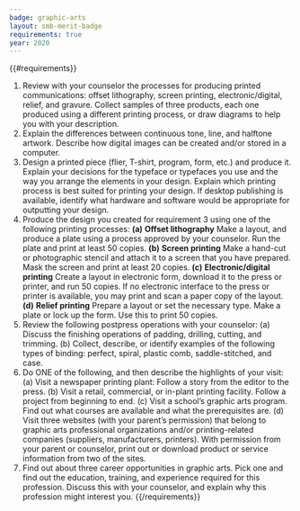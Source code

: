 ```yaml
---
badge: graphic-arts
layout: smb-merit-badge
requirements: true
year: 2020
---
```


{{#requirements}}
1. Review with your counselor the processes for producing printed communications: offset lithography, screen printing, electronic/digital, relief, and gravure. Collect samples of three products, each one produced using a different printing process, or draw diagrams to help you with your description.
2. Explain the differences between continuous tone, line, and halftone artwork. Describe how digital images can be created and/or stored in a computer.
3. Design a printed piece (flier, T-shirt, program, form, etc.) and produce it. Explain your decisions for the typeface or typefaces you use and the way you arrange the elements in your design. Explain which printing process is best suited for printing your design. If desktop publishing is available, identify what hardware and software would be appropriate for outputting your design.
4. Produce the design you created for requirement 3 using one of the following printing processes:
    **(a)** **Offset lithography**
        Make a layout, and produce a plate using a process approved by your counselor. Run the plate and print at least 50 copies.
    **(b)** **Screen printing**
        Make a hand-cut or photographic stencil and attach it to a screen that you have prepared. Mask the screen and print at least 20 copies.
    **(c)** **Electronic/digital printing**
        Create a layout in electronic form, download it to the press or printer, and run 50 copies. If no electronic interface to the press or printer is available, you may print and scan a paper copy of the layout.
    **(d)** **Relief printing**
        Prepare a layout or set the necessary type. Make a plate or lock up the form. Use this to print 50 copies.
5. Review the following postpress operations with your counselor:
    (a) Discuss the finishing operations of padding, drilling, cutting, and trimming.
    (b) Collect, describe, or identify examples of the following types of binding: perfect, spiral, plastic comb, saddle-stitched, and case.
6. Do ONE of the following, and then describe the highlights of your visit:
    (a) Visit a newspaper printing plant: Follow a story from the editor to the press.
    (b) Visit a retail, commercial, or in-plant printing facility. Follow a project from beginning to end.
    (c) Visit a school’s graphic arts program. Find out what courses are available and what the prerequisites are.
    (d) Visit three websites (with your parent’s permission) that belong to graphic arts professional organizations and/or printing-related companies (suppliers, manufacturers, printers). With permission from your parent or counselor, print out or download product or service information from two of the sites.
7. Find out about three career opportunities in graphic arts. Pick one and find out the education, training, and experience required for this profession. Discuss this with your counselor, and explain why this profession might interest you.
{{/requirements}}
